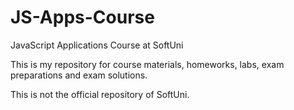 # JS-Apps-Course
JavaScript Applications Course at SoftUni

This is my repository for course materials, homeworks, labs, exam preparations and exam solutions.

This is not the official repository of SoftUni.

